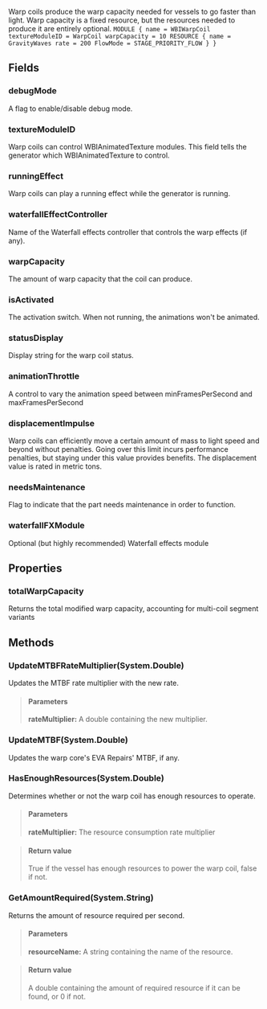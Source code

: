             
Warp coils produce the warp capacity needed for vessels to go faster than light. Warp capacity is a fixed resource, but the resources needed to produce it are entirely optional. ` MODULE { name = WBIWarpCoil textureModuleID = WarpCoil warpCapacity = 10 RESOURCE { name = GravityWaves rate = 200 FlowMode = STAGE_PRIORITY_FLOW } } `
        
## Fields

### debugMode
A flag to enable/disable debug mode.
### textureModuleID
Warp coils can control WBIAnimatedTexture modules. This field tells the generator which WBIAnimatedTexture to control.
### runningEffect
Warp coils can play a running effect while the generator is running.
### waterfallEffectController
Name of the Waterfall effects controller that controls the warp effects (if any).
### warpCapacity
The amount of warp capacity that the coil can produce.
### isActivated
The activation switch. When not running, the animations won't be animated.
### statusDisplay
Display string for the warp coil status.
### animationThrottle
A control to vary the animation speed between minFramesPerSecond and maxFramesPerSecond
### displacementImpulse
Warp coils can efficiently move a certain amount of mass to light speed and beyond without penalties. Going over this limit incurs performance penalties, but staying under this value provides benefits. The displacement value is rated in metric tons.
### needsMaintenance
Flag to indicate that the part needs maintenance in order to function.
### waterfallFXModule
Optional (but highly recommended) Waterfall effects module
## Properties

### totalWarpCapacity
Returns the total modified warp capacity, accounting for multi-coil segment variants
## Methods


### UpdateMTBFRateMultiplier(System.Double)
Updates the MTBF rate multiplier with the new rate.
> #### Parameters
> **rateMultiplier:** A double containing the new multiplier.


### UpdateMTBF(System.Double)
Updates the warp core's EVA Repairs' MTBF, if any.

### HasEnoughResources(System.Double)
Determines whether or not the warp coil has enough resources to operate.
> #### Parameters
> **rateMultiplier:** The resource consumption rate multiplier

> #### Return value
> True if the vessel has enough resources to power the warp coil, false if not.

### GetAmountRequired(System.String)
Returns the amount of resource required per second.
> #### Parameters
> **resourceName:** A string containing the name of the resource.

> #### Return value
> A double containing the amount of required resource if it can be found, or 0 if not.

